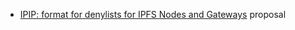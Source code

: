 - [IPIP: format for denylists for IPFS Nodes and Gateways](https://github.com/ipfs/specs/pull/299) proposal